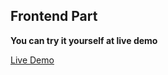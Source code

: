## Frontend Part

**You can try it yourself at live demo**

[Live Demo](https://bigpe.github.io/TestProject-MGU-/Frontend/)